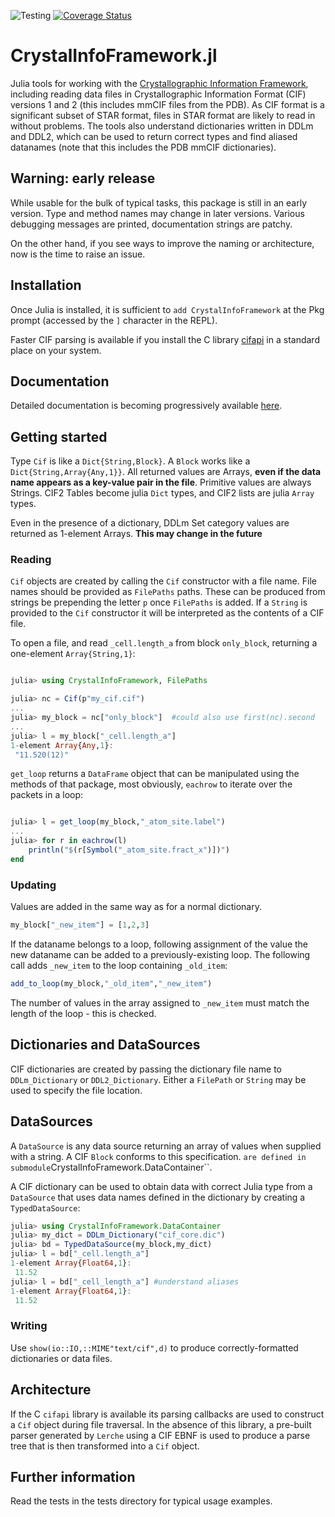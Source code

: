 ![Testing](https://github.com/jamesrhester/CrystalInfoFramework.jl/workflows/Run%20tests/badge.svg)
[![Coverage Status](https://coveralls.io/repos/github/jamesrhester/CrystalInfoFramework.jl/badge.svg?branch=master&service=github)](https://coveralls.io/github/jamesrhester/CrystalInfoFramework.jl?branch=master)
# CrystalInfoFramework.jl

Julia tools for working with the
[Crystallographic Information Framework](https://www.iucr.org/resources/cif), 
including reading data files in Crystallographic Information Format (CIF) 
versions 1 and 2 (this includes mmCIF files from the PDB). As CIF format is a 
significant subset of STAR format, files in STAR format are
likely to read in without problems. The tools also
understand dictionaries written in DDLm and DDL2, which can be used to return correct
types and find aliased datanames (note that this includes the PDB
mmCIF dictionaries).

## Warning: early release

While usable for the bulk of typical tasks, this package is still in
an early version. Type and method names may change in later versions.
Various debugging messages are printed, documentation strings are patchy.

On the other hand, if you see ways to improve the naming or architecture, 
now is the time to raise an issue.

## Installation

Once Julia is installed, it is sufficient to `add CrystalInfoFramework`
at the Pkg prompt (accessed by the `]` character in the REPL).

Faster CIF parsing is available if you install the C library
[cifapi](https://github.com/COMCIFS/cif_api) in a standard
place on your system.

## Documentation

Detailed documentation is becoming progressively available 
[here](https://jamesrhester.github.io/CrystalInfoFramework.jl/dev).

## Getting started

Type ``Cif`` is like a ``Dict{String,Block}``. A
``Block`` works like a ``Dict{String,Array{Any,1}}``.  All returned
values are Arrays, **even if the data name appears as a key-value
pair in the file**. Primitive values are always Strings. 
CIF2 Tables become julia ``Dict`` types, and CIF2 lists are julia 
``Array`` types.

Even in the presence of a dictionary, DDLm Set category values are
returned as 1-element Arrays. **This may change in the future**

### Reading

``Cif`` objects are created by calling the ``Cif`` constructor with a file
name. File names should be provided as ``FilePaths`` paths. These can be
produced from strings be prepending the letter ``p`` once ``FilePaths`` is
added. If a ``String`` is provided to the ``Cif`` constructor it will be
interpreted as the contents of a CIF file.

To open a file, and read ``_cell.length_a`` from block ``only_block``, 
returning a one-element ``Array{String,1}``:

```julia

julia> using CrystalInfoFramework, FilePaths

julia> nc = Cif(p"my_cif.cif")
...
julia> my_block = nc["only_block"]  #could also use first(nc).second
...
julia> l = my_block["_cell.length_a"]
1-element Array{Any,1}:
 "11.520(12)"
```

``get_loop`` returns a ``DataFrame`` object that can be manipulated using the 
methods of that package, most obviously, ``eachrow`` to iterate over the
packets in a loop:

```julia

julia> l = get_loop(my_block,"_atom_site.label")
...
julia> for r in eachrow(l)
    println("$(r[Symbol("_atom_site.fract_x")])")
end
```

### Updating

Values are added in the same way as for a normal dictionary.

```julia
my_block["_new_item"] = [1,2,3]
```

If the dataname belongs to a loop, following assignment of the value the
new dataname can be added to a previously-existing loop. The following
call adds ``_new_item`` to the loop containing ``_old_item``:

```julia
add_to_loop(my_block,"_old_item","_new_item")
```

The number of values in the array assigned to ``_new_item`` must match
the length of the loop - this is checked.

## Dictionaries and DataSources

CIF dictionaries are created by passing the dictionary file name to
``DDLm_Dictionary`` or ``DDL2_Dictionary``. Either a ``FilePath`` or
``String`` may be used to specify the file location.

## DataSources

A ``DataSource`` is any data source returning an array of values when
supplied with a string.  A CIF ``Block`` conforms to this specification.
`` are defined in submodule ``CrystalInfoFramework.DataContainer``.

A CIF dictionary can be used to obtain data with correct Julia type from
a ``DataSource`` that uses data names defined in the dictionary by 
creating a ``TypedDataSource``:

```julia
julia> using CrystalInfoFramework.DataContainer
julia> my_dict = DDLm_Dictionary("cif_core.dic")
julia> bd = TypedDataSource(my_block,my_dict)
julia> l = bd["_cell.length_a"]
1-element Array{Float64,1}:
 11.52
julia> l = bd["_cell_length_a"] #understand aliases
1-element Array{Float64,1}:
 11.52
```

### Writing

Use ``show(io::IO,::MIME"text/cif",d)`` to produce
correctly-formatted dictionaries or data files.

## Architecture

If the C `cifapi` library is available its parsing callbacks are used
to construct a `Cif` object during file traversal. In the absence of this
library, a pre-built parser generated by ``Lerche`` using a CIF
EBNF is used to produce a parse tree that is then transformed into a `Cif`
object.

## Further information

Read the tests in the tests directory for typical usage examples.

